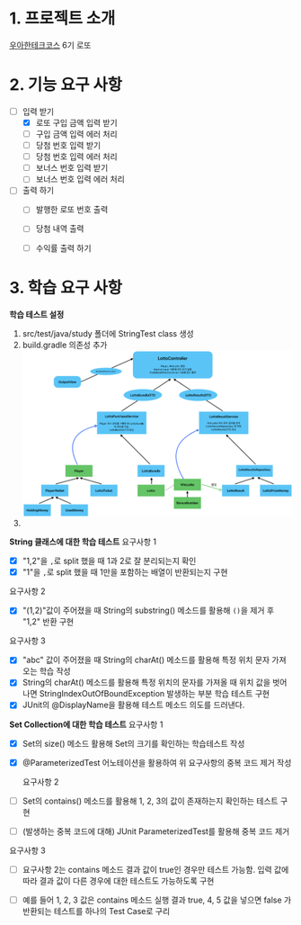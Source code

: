 # 1. 프로젝트 소개
[우아한테크코스](https://www.woowacourse.io/) 6기 로또 

# 2. 기능 요구 사항
- [ ] 입력 받기
  - [X] 로또 구입 금액 입력 받기
  - [ ] 구입 금액 입력 에러 처리
  - [ ] 당첨 번호 입력 받기
  - [ ] 당첨 번호 입력 에러 처리
  - [ ] 보너스 번호 입력 받기
  - [ ] 보너스 번호 입력 에러 처리
- [ ] 출력 하기
  - [ ] 발행한 로또 번호 출력
  - [ ] 당첨 내역 출력
  - [ ] 수익률 출력 하기


# 3. 학습 요구 사항 
**학습 테스트 설정**
1. src/test/java/study 폴더에 StringTest class 생성
2. build.gradle 의존성 추가
![img.png](img.png)
3. 

**String 클래스에 대한 학습 테스트**
요구사항 1
- [X] "1,2"을 `,`로 split 했을 때 1과 2로 잘 분리되는지 확인
- [X] "1"을 `,`로 split 했을 때 1만을 포함하는 배열이 반환되는지 구현

요구사항 2
- [X] "(1,2)"값이 주어졌을 때 String의 substring() 메소드를 활용해 `()`을 제거 후 "1,2" 반환 구현

요구사항 3
- [X] "abc" 값이 주어졌을 때 String의 charAt() 메소드를 활용해 특정 위치 문자 가져오는 학습 작성
- [X] String의 charAt() 메소드를 활용해 특정 위치의 문자를 가져올 때 위치 값을 벗어나면 StringIndexOutOfBoundException 발생하는 부분 학습 테스트 구현
- [X] JUnit의 @DisplayName을 활용해 테스트 메소드 의도를 드러낸다.

**Set Collection에 대한 학습 테스트**
요구사항 1
- [X] Set의 size() 메소드 활용해 Set의 크기를 확인하는 학습테스트 작성
- [X] @ParameterizedTest 어노테이션을 활용하여 위 요구사항의 중복 코드 제거 작성

  요구사항 2
- [ ] Set의 contains() 메소드를 활용해 1, 2, 3의 값이 존재하는지 확인하는 테스트 구현
- [ ] (발생하는 중복 코드에 대해) JUnit ParameterizedTest를 활용해 중복 코드 제거

요구사항 3
- [ ] 요구사항 2는 contains 메소드 결과 값이 true인 경우만 테스트 가능함. 입력 값에 따라 결과 값이 다른 경우에 대한 테스트도 가능하도록 구현
- [ ] 예를 들어 1, 2, 3 값은 contains 메소드 실행 결과 true, 4, 5 값을 넣으면 false 가 반환되는 테스트를 하나의 Test Case로 구리


